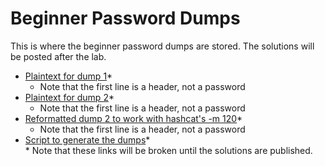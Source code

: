 # Beginner Password Dumps  

This is where the beginner password dumps are stored.  The solutions will be posted after the lab.  
* [Plaintext for dump 1](https://github.com/JonZeolla/Lab/tree/PasswordCracking/Beginner/Password_Dumps/.Solutions/Dump1-Beginner-Plaintext.txt)\*  
  * Note that the first line is a header, not a password  
* [Plaintext for dump 2](https://github.com/JonZeolla/Lab/tree/PasswordCracking/Beginner/Password_Dumps/.Solutions/Dump2-Beginner-Plaintext.txt)\*  
  * Note that the first line is a header, not a password  
* [Reformatted dump 2 to work with hashcat's -m 120](https://github.com/JonZeolla/Lab/tree/PasswordCracking/Beginner/Password_Dumps/.Solutions/Dump2-Beginner-Reformatted.txt)\*  
  * Note that the first line is a header, not a password  
* [Script to generate the dumps](https://github.com/JonZeolla/Lab/tree/PasswordCracking/Beginner/Password_Dumps/.Solutions/Gen-Beginner.sh)\*  
\* Note that these links will be broken until the solutions are published.  

